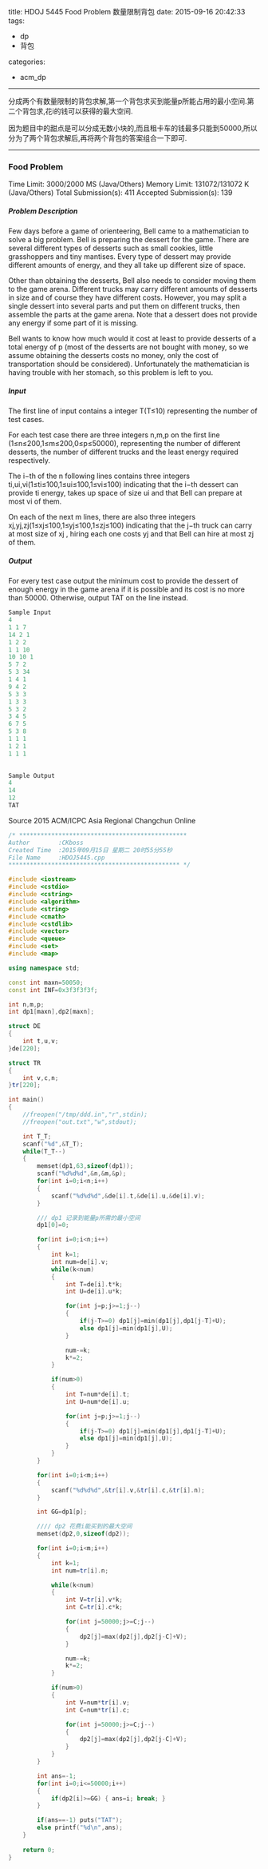 title: HDOJ 5445 Food Problem 数量限制背包
date: 2015-09-16 20:42:33
tags:
- dp
- 背包

categories:
- acm_dp

---

分成两个有数量限制的背包求解,第一个背包求买到能量p所能占用的最小空间.第二个背包求,花i的钱可以获得的最大空间.

因为题目中的甜点是可以分成无数小块的,而且租卡车的钱最多只能到50000,所以分为了两个背包求解后,再将两个背包的答案组合一下即可.

---

### Food Problem

Time Limit: 3000/2000 MS (Java/Others)    Memory Limit: 131072/131072 K (Java/Others)
Total Submission(s): 411    Accepted Submission(s): 139


##### Problem Description
Few days before a game of orienteering, Bell came to a mathematician to solve a big problem. Bell is preparing the dessert for the game. There are several different types of desserts such as small cookies, little grasshoppers and tiny mantises. Every type of dessert may provide different amounts of energy, and they all take up different size of space.

Other than obtaining the desserts, Bell also needs to consider moving them to the game arena. Different trucks may carry different amounts of desserts in size and of course they have different costs. However, you may split a single dessert into several parts and put them on different trucks, then assemble the parts at the game arena. Note that a dessert does not provide any energy if some part of it is missing.

Bell wants to know how much would it cost at least to provide desserts of a total energy of p (most of the desserts are not bought with money, so we assume obtaining the desserts costs no money, only the cost of transportation should be considered). Unfortunately the mathematician is having trouble with her stomach, so this problem is left to you.
 

##### Input
The first line of input contains a integer T(T≤10) representing the number of test cases.

For each test case there are three integers n,m,p on the first line (1≤n≤200,1≤m≤200,0≤p≤50000), representing the number of different desserts, the number of different trucks and the least energy required respectively.

The i−th of the n following lines contains three integers ti,ui,vi(1≤ti≤100,1≤ui≤100,1≤vi≤100) indicating that the i−th dessert can provide ti energy, takes up space of size ui and that Bell can prepare at most vi of them.

On each of the next m lines, there are also three integers xj,yj,zj(1≤xj≤100,1≤yj≤100,1≤zj≤100) indicating that the j−th truck can carry at most size of xj , hiring each one costs yj and that Bell can hire at most zj of them.
 

##### Output
For every test case output the minimum cost to provide the dessert of enough energy in the game arena if it is possible and its cost is no more than 50000. Otherwise, output TAT on the line instead.
 
<!-- more -->
 
```cpp
Sample Input
4
1 1 7
14 2 1
1 2 2
1 1 10
10 10 1
5 7 2
5 3 34
1 4 1
9 4 2
5 3 3
1 3 3
5 3 2
3 4 5
6 7 5
5 3 8
1 1 1
1 2 1
1 1 1
 

Sample Output
4
14
12
TAT
```


Source
2015 ACM/ICPC Asia Regional Changchun Online




```cpp
/* ***********************************************
Author        :CKboss
Created Time  :2015年09月15日 星期二 20时55分55秒
File Name     :HDOJ5445.cpp
************************************************ */

#include <iostream>
#include <cstdio>
#include <cstring>
#include <algorithm>
#include <string>
#include <cmath>
#include <cstdlib>
#include <vector>
#include <queue>
#include <set>
#include <map>

using namespace std;

const int maxn=50050;
const int INF=0x3f3f3f3f;

int n,m,p;
int dp1[maxn],dp2[maxn];

struct DE
{
    int t,u,v;
}de[220];

struct TR
{
    int v,c,n;
}tr[220];

int main()
{
    //freopen("/tmp/ddd.in","r",stdin);
    //freopen("out.txt","w",stdout);

    int T_T;
    scanf("%d",&T_T);
    while(T_T--)
    {
        memset(dp1,63,sizeof(dp1));
        scanf("%d%d%d",&n,&m,&p);
        for(int i=0;i<n;i++)
        {
            scanf("%d%d%d",&de[i].t,&de[i].u,&de[i].v);
        }

        /// dp1 记录到能量p所需的最小空间
        dp1[0]=0;

        for(int i=0;i<n;i++)
        {
            int k=1;
            int num=de[i].v;
            while(k<num)
            {
                int T=de[i].t*k;
                int U=de[i].u*k;

                for(int j=p;j>=1;j--)
                {
                    if(j-T>=0) dp1[j]=min(dp1[j],dp1[j-T]+U);
                    else dp1[j]=min(dp1[j],U);
                }

                num-=k;
                k*=2;
            }

            if(num>0)
            {
                int T=num*de[i].t;
                int U=num*de[i].u;

                for(int j=p;j>=1;j--)
                {
                    if(j-T>=0) dp1[j]=min(dp1[j],dp1[j-T]+U);
                    else dp1[j]=min(dp1[j],U);
                }
            }
        }

        for(int i=0;i<m;i++)
        {
            scanf("%d%d%d",&tr[i].v,&tr[i].c,&tr[i].n);
        }

        int GG=dp1[p];

        //// dp2 花费i能买到的最大空间
        memset(dp2,0,sizeof(dp2));

        for(int i=0;i<m;i++)
        {
            int k=1;
            int num=tr[i].n;

            while(k<num)
            {
                int V=tr[i].v*k;
                int C=tr[i].c*k;

                for(int j=50000;j>=C;j--)
                {
                    dp2[j]=max(dp2[j],dp2[j-C]+V);
                }

                num-=k;
                k*=2;
            }

            if(num>0)
            {
                int V=num*tr[i].v;
                int C=num*tr[i].c;

                for(int j=50000;j>=C;j--)
                {
                    dp2[j]=max(dp2[j],dp2[j-C]+V);
                }
            }
        }

		int ans=-1;
		for(int i=0;i<=50000;i++)
		{
			if(dp2[i]>=GG) { ans=i; break; }
		}

		if(ans==-1) puts("TAT");
		else printf("%d\n",ans);
    }
    
    return 0;
}

```